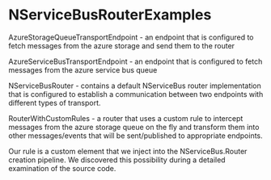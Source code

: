 # NServiceBusRouterExamples
AzureStorageQueueTransportEndpoint - an endpoint that is configured to fetch messages from the azure storage and send them to the router

AzureServiceBusTransportEndpoint - an endpoint that is configured to fetch messages from the azure service bus queue

NServiceBusRouter - contains a default NServiceBus router implementation that is configured to establish a communication between two endpoints with different types of transport.

RouterWithCustomRules - a router that uses a custom rule to intercept messages from the azure storage queue on the fly and transform them into other messages/events that will be sent/published to appropriate endpoints.

Our rule is a custom element that we inject into the NServiceBus.Router creation pipeline. We discovered this possibility during a detailed examination of the source code.
